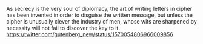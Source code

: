As secrecy is the very soul of diplomacy, the art of writing letters in cipher has been invented in order to disguise the written message, but unless the cipher is unusually clever the industry of men, whose wits are sharpened by necessity will not fail to discover the key to it. https://twitter.com/gutenberg_new/status/1570054806966009856